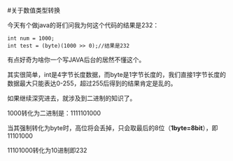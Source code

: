 #关于数值类型转换

今天有个做java的哥们问我为何这个代码的结果是232：
<pre><code>int num = 1000;
int test = (byte)(1000 >> 0);//结果是232
</code></pre>

有点好奇为啥你一个写JAVA后台的居然不懂这个。

其实很简单，int是4字节长度数据，而byte是1字节长度的，我们直接1字节长度的数据最大只能表达0-255，超过255后得到的结果肯定是乱的。

如果继续深究进去，就涉及到二进制的知识了。

1000转化为二进制是：1111101000

当其强制转化为byte时，高位将会丢掉，只会取最后的8位（**1byte=8bit**），即11101000

11101000转化为10进制即232